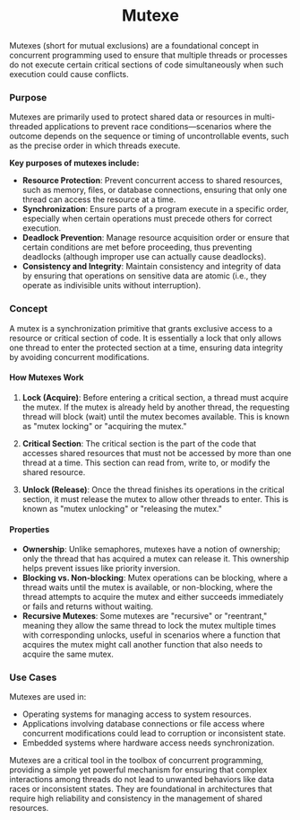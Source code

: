 # <p align="center"> Mutexe </p>

Mutexes (short for mutual exclusions) are a foundational concept in concurrent programming used to ensure that multiple threads or processes do not execute certain critical sections of code simultaneously when such execution could cause conflicts.

### Purpose 

Mutexes are primarily used to protect shared data or resources in multi-threaded applications to prevent race conditions—scenarios where the outcome depends on the sequence or timing of uncontrollable events, such as the precise order in which threads execute.

**Key purposes of mutexes include:**

- **Resource Protection**: Prevent concurrent access to shared resources, such as memory, files, or database connections, ensuring that only one thread can access the resource at a time.
- **Synchronization**: Ensure parts of a program execute in a specific order, especially when certain operations must precede others for correct execution.
- **Deadlock Prevention**: Manage resource acquisition order or ensure that certain conditions are met before proceeding, thus preventing deadlocks (although improper use can actually cause deadlocks).
- **Consistency and Integrity**: Maintain consistency and integrity of data by ensuring that operations on sensitive data are atomic (i.e., they operate as indivisible units without interruption).

### Concept

A mutex is a synchronization primitive that grants exclusive access to a resource or critical section of code. It is essentially a lock that only allows one thread to enter the protected section at a time, ensuring data integrity by avoiding concurrent modifications.

#### How Mutexes Work

1. **Lock (Acquire)**: Before entering a critical section, a thread must acquire the mutex. If the mutex is already held by another thread, the requesting thread will block (wait) until the mutex becomes available. This is known as "mutex locking" or "acquiring the mutex."

2. **Critical Section**: The critical section is the part of the code that accesses shared resources that must not be accessed by more than one thread at a time. This section can read from, write to, or modify the shared resource.

3. **Unlock (Release)**: Once the thread finishes its operations in the critical section, it must release the mutex to allow other threads to enter. This is known as "mutex unlocking" or "releasing the mutex."

#### Properties 

- **Ownership**: Unlike semaphores, mutexes have a notion of ownership; only the thread that has acquired a mutex can release it. This ownership helps prevent issues like priority inversion.
- **Blocking vs. Non-blocking**: Mutex operations can be blocking, where a thread waits until the mutex is available, or non-blocking, where the thread attempts to acquire the mutex and either succeeds immediately or fails and returns without waiting.
- **Recursive Mutexes**: Some mutexes are "recursive" or "reentrant," meaning they allow the same thread to lock the mutex multiple times with corresponding unlocks, useful in scenarios where a function that acquires the mutex might call another function that also needs to acquire the same mutex.

### Use Cases

Mutexes are used in:
- Operating systems for managing access to system resources.
- Applications involving database connections or file access where concurrent modifications could lead to corruption or inconsistent state.
- Embedded systems where hardware access needs synchronization.

Mutexes are a critical tool in the toolbox of concurrent programming, providing a simple yet powerful mechanism for ensuring that complex interactions among threads do not lead to unwanted behaviors like data races or inconsistent states. They are foundational in architectures that require high reliability and consistency in the management of shared resources.
